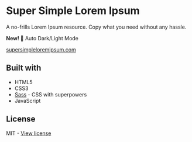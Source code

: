 # Super Simple Lorem Ipsum

A no-frills Lorem Ipsum resource. Copy what you need without any hassle.

**New! 🎉** Auto Dark/Light Mode

[supersimpleloremipsum.com](https://supersimpleloremipsum.com)

## Built with

- HTML5
- CSS3
- [Sass](https://sass-lang.com) - CSS with superpowers
- JavaScript

## License 

MIT - [View license](https://github.com/kelbyhawn/super-simple-lorem-ipsum/blob/master/LICENSE)

